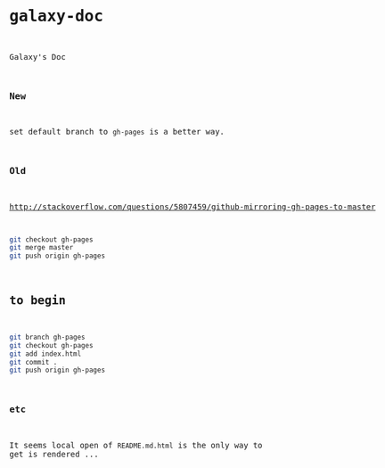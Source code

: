 galaxy-doc
==========

Galaxy's Doc

### New
set default branch to `gh-pages` is a better way.

### Old
http://stackoverflow.com/questions/5807459/github-mirroring-gh-pages-to-master
```bash
git checkout gh-pages
git merge master
git push origin gh-pages
```
to begin
--------
```bash
git branch gh-pages
git checkout gh-pages
git add index.html
git commit .
git push origin gh-pages
```

### etc

It seems local open of `README.md.html` is the only way to get is rendered ...

<!-- Markdeep: --><style class="fallback">body{white-space:pre;font-family:monospace}</style><script src="markdeep/markdeep.min.js"></script><script src="http://casual-effects.com/markdeep/latest/markdeep.min.js"></script>
